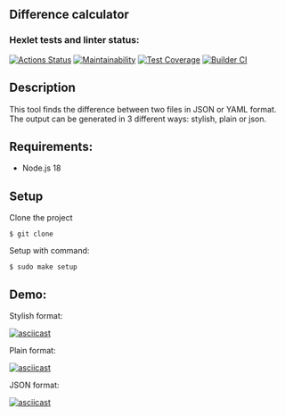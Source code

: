 ## Difference calculator

### Hexlet tests and linter status:
[![Actions Status](https://github.com/SonOfSteveJobs/frontend-project-46/workflows/hexlet-check/badge.svg)](https://github.com/SonOfSteveJobs/frontend-project-46/actions)
[![Maintainability](https://api.codeclimate.com/v1/badges/1e9681e02a15b8354d21/maintainability)](https://codeclimate.com/github/SonOfSteveJobs/frontend-project-46/maintainability)
[![Test Coverage](https://api.codeclimate.com/v1/badges/1e9681e02a15b8354d21/test_coverage)](https://codeclimate.com/github/SonOfSteveJobs/frontend-project-46/test_coverage)
[![Builder CI](https://github.com/SonOfSteveJobs/frontend-project-46/actions/workflows/projectCI.yml/badge.svg)](https://github.com/SonOfSteveJobs/frontend-project-46/actions/workflows/projectCI.yml)

## Description
This tool finds the difference between two files in JSON or YAML format. The output can be generated in 3 different ways: stylish, plain or json.

## Requirements:

- Node.js 18 

## Setup
Clone the project
```
$ git clone 
```
Setup with command:
```
$ sudo make setup
```
## Demo:

Stylish format:

[![asciicast](https://asciinema.org/a/ZtgaM3xphBChJYk6CEVR9Eo7o.svg)](https://asciinema.org/a/ZtgaM3xphBChJYk6CEVR9Eo7o)

Plain format:

[![asciicast](https://asciinema.org/a/TGqLjVxJlmnvd3xNuCJOjZkoX.svg)](https://asciinema.org/a/TGqLjVxJlmnvd3xNuCJOjZkoX)

JSON format:

[![asciicast](https://asciinema.org/a/xb8JCDytvwavosAM6BK7tHpmb.svg)](https://asciinema.org/a/xb8JCDytvwavosAM6BK7tHpmb)